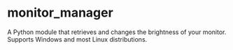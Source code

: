 # monitor_manager
A Python module that retrieves and changes the brightness of your monitor. Supports Windows and most Linux distributions.
